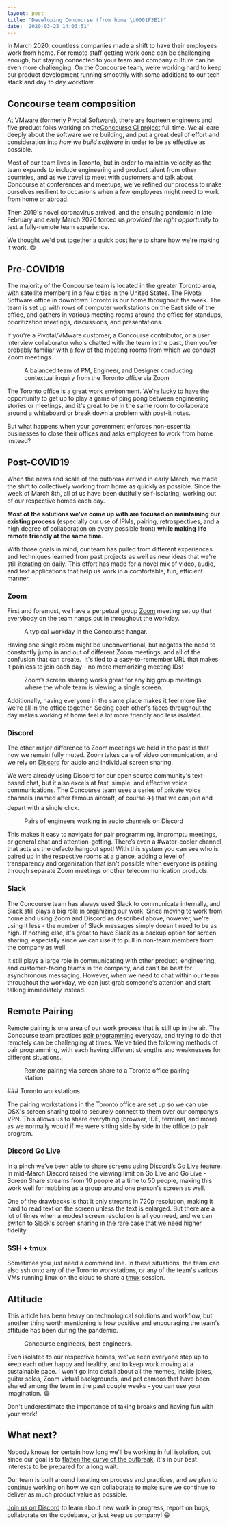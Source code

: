 ```yaml
---
layout: post
title: "Developing Concourse (from home \U0001F3E1)"
date: '2020-03-25 14:03:51'
---
```


In March 2020, countless companies made a shift to have their employees work from home. For remote staff getting work done can be challenging enough, but staying connected to your team and company culture can be even more challenging. On the Concourse team, we’re working hard to keep our product development running smoothly with some additions to our tech stack and day to day workflow.

## Concourse team composition

At VMware (formerly Pivotal Software), there are fourteen engineers and five product folks working on the[Concourse CI project](https://github.com/concourse/concourse/) full time. We all care deeply about the software we're building, and put a great deal of effort and consideration into _how we build software_ in order to be as effective as possible.

Most of our team lives in Toronto, but in order to maintain velocity as the team expands to include engineering and product talent from other countries, and as we travel to meet with customers and talk about Concourse at conferences and meetups, we've refined our process to make ourselves resilient to occasions when a few employees might need to work from home or abroad.

Then 2019's novel coronavirus arrived, and the ensuing pandemic in late February and early March 2020 forced us _provided the right opportunity_ to test a fully-remote team experience.

We thought we'd put together a quick post here to share how we're making it work. 😄

## Pre-COVID19

The majority of the Concourse team is located in the greater Toronto area, with satellite members in a few cities in the United States. The Pivotal Software office in downtown Toronto is our home throughout the week. The team is set up with rows of computer workstations on the East side of the office, and gathers in various meeting rooms around the office for standups, prioritization meetings, discussions, and presentations.

If you're a Pivotal/VMware customer, a Concourse contributor, or a user interview collaborator who's chatted with the team in the past, then you're probably familiar with a few of the meeting rooms from which we conduct Zoom meetings.

<figure class="kg-card kg-image-card kg-card-hascaption"><img src="https://lh3.googleusercontent.com/xJtxPF2VHFDyw-EgDAVi1-J9s1jGPQj_bSljBJRzNpTRmQw-Dl8fhs1ymCvV_xTfxI8giJgIeJOfU_pnZJn1_6SnY_TKUCIznBEASLPGhj29TKqSB06VbhK3UKLXEioA75p2xsd2" class="kg-image" alt loading="lazy"><figcaption>A balanced team of PM, Engineer, and Designer conducting contextual inquiry from the Toronto office via Zoom</figcaption></figure>

The Toronto office is a great work environment. We're lucky to have the opportunity to get up to play a game of ping pong between engineering stories or meetings, and it's great to be in the same room to collaborate around a whiteboard or break down a problem with post-it notes.

But what happens when your government enforces non-essential businesses to close their offices and asks employees to work from home instead?

## Post-COVID19

When the news and scale of the outbreak arrived in early March, we made the shift to collectively working from home as quickly as possible. Since the week of March 8th, all of us have been dutifully self-isolating, working out of our respective homes each day.

**Most of the solutions we've come up with are focused on maintaining our existing process** (especially our use of IPMs, pairing, retrospectives, and a high degree of collaboration on every possible front) **while making life remote friendly at the same time.**

With those goals in mind, our team has pulled from different experiences and techniques learned from past projects as well as new ideas that we're still iterating on daily. This effort has made for a novel mix of video, audio, and text applications that help us work in a comfortable, fun, efficient manner.

### Zoom

First and foremost, we have a perpetual group [Zoom](https://zoom.us/) meeting set up that everybody on the team hangs out in throughout the workday.

<figure class="kg-card kg-image-card kg-card-hascaption"><img src=" __GHOST_URL__ /content/images/2020/03/Screen-Shot-2020-03-20-at-12.08.28-PM.png" class="kg-image" alt loading="lazy"><figcaption>A typical workday in the Concourse hangar.</figcaption></figure>

Having one single room might be unconventional, but negates the need to constantly jump in and out of different Zoom meetings, and all of the confusion that can create. &nbsp;It's tied to a easy-to-remember URL that makes it painless to join each day - no more memorizing meeting IDs!

<figure class="kg-card kg-image-card kg-card-hascaption"><img src="https://lh4.googleusercontent.com/Kz4mISKQzl7mEeDW-DH5fQCslmTagvjLaSD_rLwXxpJXJfLegtGnAMPbtUuE8vH_kL0VLa43TtYRN-MVYpmDWaWhkYb5oI9rx3QlhVjifTPJ9Xk4HQddYOYOMwNMqxlXEDxsuUCc" class="kg-image" alt loading="lazy"><figcaption>Zoom’s screen sharing works great for any big group meetings where the whole team is viewing a single screen.</figcaption></figure>

Additionally, having everyone in the same place makes it feel more like we're all in the office together. Seeing each other's faces throughout the day makes working at home feel a lot more friendly and less isolated.

### Discord

The other major difference to Zoom meetings we held in the past is that now we remain fully muted. Zoom takes care of video communication, and we rely on [Discord](https://discordapp.com/) for audio and individual screen sharing.

We were already using Discord for our open source community's text-based chat, but it also excels at fast, simple, and effective voice communications. The Concourse team uses a series of private voice channels (named after famous aircraft, of course ✈️) that we can join and depart with a single click.

<figure class="kg-card kg-image-card kg-card-hascaption"><img src=" __GHOST_URL__ /content/images/2020/03/Screen-Shot-2020-03-23-at-1.56.04-PM.png" class="kg-image" alt loading="lazy"><figcaption>Pairs of engineers working in audio channels on Discord</figcaption></figure>

This makes it easy to navigate for pair programming, impromptu meetings, or general chat and attention-getting. There’s even a #water-cooler channel that acts as the defacto hangout spot! With this system you can see who is paired up in the respective rooms at a glance, adding a level of transparency and organization that isn't possible when everyone is pairing through separate Zoom meetings or other telecommunication products.

### Slack

The Concourse team has always used Slack to communicate internally, and Slack still plays a big role in organizing our work. Since moving to work from home and using Zoom and Discord as described above, however, we're using it less - the number of Slack messages simply doesn't need to be as high. If nothing else, it's great to have Slack as a backup option for screen sharing, especially since we can use it to pull in non-team members from the company as well.

It still plays a large role in communicating with other product, engineering, and customer-facing teams in the company, and can't be beat for asynchronous messaging. However, when we need to chat within our team throughout the workday, we can just grab someone's attention and start talking immediately instead.

## Remote Pairing

Remote pairing is one area of our work process that is still up in the air. The Concourse team practices [pair programming](https://en.wikipedia.org/wiki/Pair_programming) everyday, and trying to do that remotely can be challenging at times. We’ve tried the following methods of pair programming, with each having different strengths and weaknesses for different situations.

<figure class="kg-card kg-image-card kg-card-hascaption"><img src="https://lh3.googleusercontent.com/7OmJEAdajocGXOFJCgU8nD-qflXSkTX7xb9yzovTJQBcBYOuYrH5vGO0Wx2ajgYGZ6PkC7gwXD5tflo2ik58XsI5cvi7QVUAunMj4F8ir1iUPbv-aSQ_esqSfJM4eS0hsjK3jykZ" class="kg-image" alt loading="lazy"><figcaption>Remote pairing via screen share to a Toronto office pairing station.</figcaption></figure>
### Toronto workstations

The pairing workstations in the Toronto office are set up so we can use OSX's screen sharing tool to securely connect to them over our company’s VPN. This allows us to share everything (browser, IDE, terminal, and more) as we normally would if we were sitting side by side in the office to pair program.

### Discord Go Live

In a pinch we’ve been able to share screens using [Discord’s Go Live](https://support.discordapp.com/hc/en-us/articles/360040816151-Share-your-screen-with-Go-Live-Screen-Share) feature. In mid-March Discord raised the viewing limit on Go Live and Go Live - Screen Share streams from 10 people at a time to 50 people, making this work well for mobbing as a group around one person's screen as well.

One of the drawbacks is that it only streams in 720p resolution, making it hard to read text on the screen unless the text is enlarged. But there are a lot of times when a modest screen resolution is all you need, and we can switch to Slack's screen sharing in the rare case that we need higher fidelity.

### SSH + tmux

Sometimes you just need a command line. In these situations, the team can also ssh onto any of the Toronto workstations, or any of the team's various VMs running linux on the cloud to share a [tmux](https://github.com/tmux/tmux/wiki) session.

## Attitude

This article has been heavy on technological solutions and workflow, but another thing worth mentioning is how positive and encouraging the team's attitude has been during the pandemic.

<figure class="kg-card kg-image-card kg-card-hascaption"><img src=" __GHOST_URL__ /content/images/2020/03/Screen-Shot-2020-03-19-at-10.41.42-AM-1.png" class="kg-image" alt loading="lazy"><figcaption>Concourse engineers, best engineers.</figcaption></figure>

Even isolated to our respective homes, we've seen everyone step up to keep each other happy and healthy, and to keep work moving at a sustainable pace. I won't go into detail about all the memes, inside jokes, guitar solos, Zoom virtual backgrounds, and pet cameos that have been shared among the team in the past couple weeks - you can use your imagination. 😂

Don't underestimate the importance of taking breaks and having fun with your work!

## What next?

Nobody knows for certain how long we'll be working in full isolation, but since our goal is to [flatten the curve of the outbreak](https://www.livescience.com/coronavirus-flatten-the-curve.html), it's in our best interests to be prepared for a long wait.

Our team is built around iterating on process and practices, and we plan to continue working on how we can collaborate to make sure we continue to deliver as much product value as possible.

[Join us on Discord](https://discord.gg/MeRxXKW) to learn about new work in progress, report on bugs, collaborate on the codebase, or just keep us company! 😁

